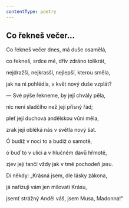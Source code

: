 ```yaml
---
contentType: poetry
---
```


<section>

## Co řekneš večer…

Co řekneš večer dnes, má duše osamělá,

co řekneš, srdce mé, dřív zdráno tolikrát,

nejdražší, nejkrasší, nejlepší, kterou směla,

jak na ni pohlédla, v květ nový duše vzplát?

— Své pýše řekneme, by její chvály pěla,

nic není sladčího než její přísný řád;

pleť její duchová andělskou vůni měla,

zrak její obléká nás v světla nový šat.

Ó budiž v noci to a budiž o samotě,

ó buď to v ulici a v hlučném davů hřmotě,

zjev její tančí vždy jak v tmě pochodeň jasu.

Dí někdy: „Krásná jsem, dle lásky zákona,

já nařizuji vám jen milovati Krásu,

jsemť strážný Anděl váš, jsem Musa, Madonna!“

</section>
